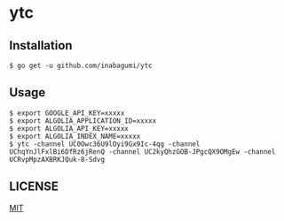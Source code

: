 # ytc

## Installation

```console
$ go get -u github.com/inabagumi/ytc
```

## Usage

```console
$ export GOOGLE_API_KEY=xxxxx
$ export ALGOLIA_APPLICATION_ID=xxxxx
$ export ALGOLIA_API_KEY=xxxxx
$ export ALGOLIA_INDEX_NAME=xxxxx
$ ytc -channel UC0Owc36U9lOyi9Gx9Ic-4qg -channel UChqYnJlFxlBi6DfRz6jRenQ -channel UC2kyQhzGOB-JPgcQX9OMgEw -channel UCRvpMpzAXBRKJQuk-8-Sdvg
```

## LICENSE

[MIT](LICENSE)
